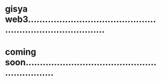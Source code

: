 # gisya web3................................................................................
# coming soon...............................................................
